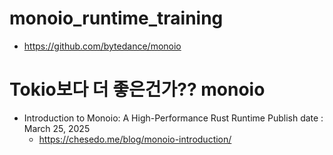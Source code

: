 # monoio_runtime_training

- https://github.com/bytedance/monoio

# Tokio보다 더 좋은건가?? monoio
- Introduction to Monoio: A High-Performance Rust Runtime
Publish date : March 25, 2025
  - https://chesedo.me/blog/monoio-introduction/
